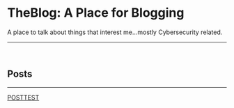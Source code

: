 # TheBlog: A Place for Blogging  

A place to talk about things that interest me...mostly Cybersecurity related.  

---

<br />

## Posts  
---

[POSTTEST](/blog/posts/20220720_Test "POSTEST")  